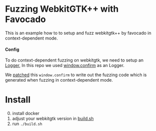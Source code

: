 # Fuzzing WebkitGTK++ with Favocado

This is an example how to to setup and fuzz webkitgtk++ by favocado in context-dependent mode.

#### Config

To do context-dependent fuzzing on webkitgtk, we need to setup an [Logger](https://github.com/favocado/favocado/blob/webkit-gtk/Generator/Core/Core_Config.js#L24), In this repo we used [window.confirm](https://github.com/favocado/favocado/blob/webkit-gtk/Generator/Run/fuzz.html#L23)
 as an Logger.

We [patched](https://github.com/favocado/webkitgtk-fuzz/blob/master/patches/patch-2.28.3.diff#L27) this `window.confirm` to write out the fuzzing code which is generated when fuzzing in context-dependent mode.



# Install
0. install docker
1. adjust your webkitgtk version in [build.sh](https://github.com/favocado/webkitgtk-fuzz/blob/master/build.sh#L8)
2. run  `./build.sh`

